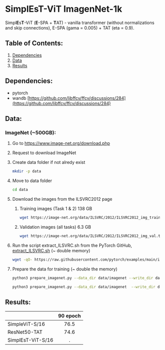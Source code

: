 
# SimplEsT-ViT ImagenNet-1k
Simpl**E**s**T**-ViT (**E**-SPA + **T**AT) - vanilla transformer (without normalizations and skip connections), E-SPA (gama = 0.005) + TAT (eta = 0.9).

## Table of Contents:
1. [Dependencies](#Dependencies)
2. [Data](#Data)
5. [Results](#Results)

## Dependencies:
* pytorch
* wandb
[https://github.com/libffcv/ffcv/discussions/284](https://github.com/libffcv/ffcv/discussions/284)
## Data:

### ImageNet (~500GB):
1. Go to https://www.image-net.org/download.php
2. Request to download ImageNet
3. Create data folder if not alredy exist
    ```bash 
    mkdir -p data
    ```
4. Move to data folder 
    ```bash
    cd data
    ``` 
5. Download the images from the ILSVRC2012 page
    1. Training images (Task 1 & 2) 138 GB 
        ```bash 
        wget https://image-net.org/data/ILSVRC/2012/ILSVRC2012_img_train.tar
        ```
    2. Validation images (all tasks) 6.3 GB
        ```bash 
        wget https://image-net.org/data/ILSVRC/2012/ILSVRC2012_img_val.tar
        ```
6. Run the script extract_ILSVRC.sh from the PyTorch GitHub, [extract_ILSVRC.sh](https://github.com/pytorch/examples/blob/main/imagenet/extract_ILSVRC.sh) (~ double memory) 
    ```bash
    wget -qO- https://raw.githubusercontent.com/pytorch/examples/main/imagenet/extract_ILSVRC.sh | bash
    ```
7. Prepare the data for training (~ double the memory)
    ```bash
    python3 prepare_imagenet.py --data_dir data/imagenet --write_dir data/ffcv_imagenet --split train --num_workers 16  --max_resolution 512
    ```

    ```bash
    python3 prepare_imagenet.py --data_dir data/imagenet  --write_dir data/ffcv_imagenet --split val --num_workers 16  --max_resolution 512
    ```
## Results:

|                   |    90 epoch    | 
| :---              | :---:          | 
| SimpleViT-S/16    |    76.5        |  
| ResNet50-TAT      |    74.6        |  
| SimplEsT-ViT-S/16 |    .           |    
